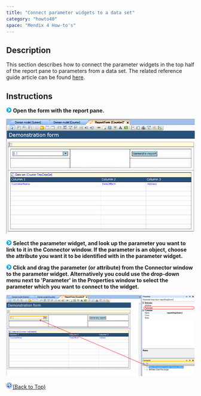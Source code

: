 ```yaml
---
title: "Connect parameter widgets to a data set"
category: "howto40"
space: "Mendix 4 How-to's"
---
```

## Description

This section describes how to connect the parameter widgets in the top half of the report pane to parameters from a data set. The related reference guide article can be found [here](https://world.mendix.com/display/NRG/Report+Pane).

## Instructions

![](attachments/819203/917932.png) **Open the form with the report pane.**

![](attachments/2621474/2752726.png)

![](attachments/819203/917932.png) **Select the parameter widget, and look up the parameter you want to link to it in the Connector window. If the parameter is an object, choose the attribute you want it to be identified with in the parameter widget.**

![](attachments/819203/917932.png) **Click and drag the parameter (or attribute) from the Connector window to the parameter widget. Alternatively you could use the drop-down menu next to 'Parameter' in the Properties window to select the parameter which you want to connect to the widget.**

![](attachments/2621474/2752727.png)

[![](attachments/819203/917564.png)](Connect+parameter+widgets+to+a+data+set)[(Back to Top)](Connect+parameter+widgets+to+a+data+set)